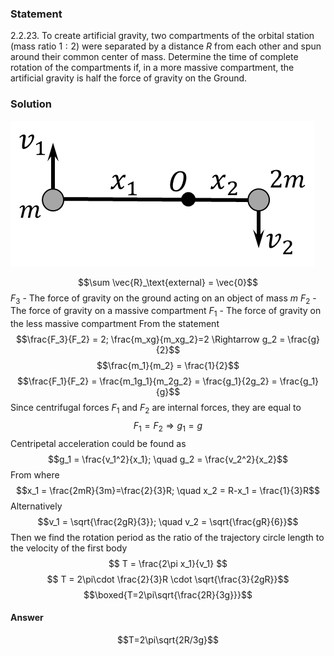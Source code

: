 ###  Statement 

$2.2.23.$ To create artificial gravity, two compartments of the orbital station (mass ratio $1 : 2$) were separated by a distance $R$ from each other and spun around their common center of mass. Determine the time of complete rotation of the compartments if, in a more massive compartment, the artificial gravity is half the force of gravity on the Ground. 

### Solution

![ Velocities of the system |486x233, 39%](../../img/2.2.23/2.2.23_1.png)

$$\sum \vec{R}_\text{external} = \vec{0}$$ $F_3$ - The force of gravity on the ground acting on an object of mass $m$ $F_2$ - The force of gravity on a massive compartment $F_1$ - The force of gravity on the less massive compartment From the statement $$\frac{F_3}{F_2} = 2; \frac{m_xg}{m_xg_2}=2 \Rightarrow g_2 = \frac{g}{2}$$ $$\frac{m_1}{m_2} = \frac{1}{2}$$ $$\frac{F_1}{F_2} = \frac{m_1g_1}{m_2g_2} = \frac{g_1}{2g_2} = \frac{g_1}{g}$$ Since centrifugal forces $F_1$ and $F_2$ are internal forces, they are equal to $$F_1 = F_2 \Rightarrow g_1 = g$$ Centripetal acceleration could be found as $$g_1 = \frac{v_1^2}{x_1}; \quad g_2 = \frac{v_2^2}{x_2}$$ From where $$x_1 = \frac{2mR}{3m}=\frac{2}{3}R; \quad x_2 = R-x_1 = \frac{1}{3}R$$ Alternatively $$v_1 = \sqrt{\frac{2gR}{3}}; \quad v_2 = \sqrt{\frac{gR}{6}}$$ Then we find the rotation period as the ratio of the trajectory circle length to the velocity of the first body $$ T = \frac{2\pi x_1}{v_1} $$ $$ T = 2\pi\cdot \frac{2}{3}R \cdot \sqrt{\frac{3}{2gR}}$$ $$\boxed{T=2\pi\sqrt{\frac{2R}{3g}}}$$ 

#### Answer

$$T=2\pi\sqrt{2R/3g}$$ 
